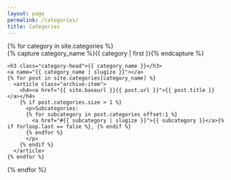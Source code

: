 ```yaml
---
layout: page
permalink: /categories/
title: Categories
---
```


<div id="archives">
{% for category in site.categories %}
  <div class="archive-group">
    {% capture category_name %}{{ category | first }}{% endcapture %}
    <div id="#{{ category_name | slugize }}"></div>
    <p></p>

    <h3 class="category-head">{{ category_name }}</h3>
    <a name="{{ category_name | slugize }}"></a>
    {% for post in site.categories[category_name] %}
      <article class="archive-item">
        <h4><a href="{{ site.baseurl }}{{ post.url }}">{{ post.title }}</a></h4>
        {% if post.categories.size > 1 %}
          <p>Subcategories: 
          {% for subcategory in post.categories offset:1 %}
            <a href="#{{ subcategory | slugize }}">{{ subcategory }}</a>{% if forloop.last == false %}, {% endif %}
          {% endfor %}
          </p>
        {% endif %}
      </article>
    {% endfor %}
  </div>
{% endfor %}
</div>
